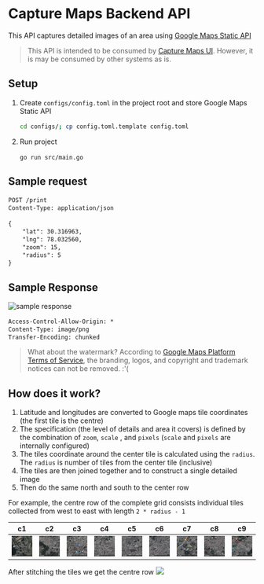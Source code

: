 # Capture Maps Backend API

This API captures detailed images of an area
using [Google Maps Static API](https://developers.google.com/maps/documentation/maps-static/overview)

> This API is intended to be consumed by [Capture Maps UI](https://github.com/zxcV32/capture-maps-ui). However, it is may be consumed by other systems as is.

## Setup

1. Create `configs/config.toml` in the project root and store Google Maps Static API

   ```bash
   cd configs/; cp config.toml.template config.toml
   ```
2. Run project

   `go run src/main.go`

## Sample request

```http request
POST /print
Content-Type: application/json

{
    "lat": 30.316963, 
    "lng": 78.032560,
    "zoom": 15,
    "radius": 5
}
```

## Sample Response

![sample response](./docs/assets/response.png)

```http response
Access-Control-Allow-Origin: *
Content-Type: image/png
Transfer-Encoding: chunked
```

> What about the watermark?
> According to [Google Maps Platform Terms of Service](https://cloud.google.com/maps-platform/terms),
> the branding, logos, and copyright and trademark notices can not be removed. :'(

## How does it work?

1. Latitude and longitudes are converted to Google maps tile coordinates (the first tile is the
   centre)
2. The specification (the level of details and area it covers) is defined by the combination
   of `zoom`, `scale` , and `pixels` (`scale` and `pixels` are internally configured)
3. The tiles coordinate around the center tile is calculated using the `radius`. The `radius` is
   number of tiles from the center tile (inclusive)
4. The tiles are then joined together and to construct a single detailed image
5. Then do the same north and south to the center row

For example, the centre row of the complete grid consists individual tiles collected from west to
east with length `2 * radius - 1`

| c1 | c2 | c3 | c4 | c5 | c6 | c7 | c8 | c9 |
|---|---|---|---|---|---|---|---|---|
|   ![](docs/assets/c1.png)  |   ![](docs/assets/c2.png)  |  ![](docs/assets/c3.png)   | ![](docs/assets/c4.png)  |   ![](docs/assets/c5.png)  | ![](docs/assets/c6.png) | ![](docs/assets/c7.png) | ![](docs/assets/c8.png)  | ![](docs/assets/c9.png) |

After stitching the tiles we get the centre row
![](docs/assets/merge.png)
